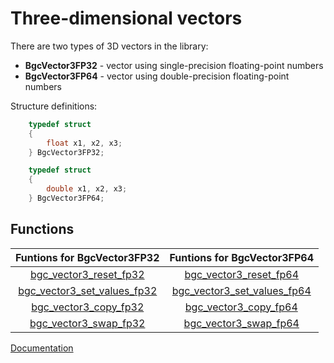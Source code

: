 # Three-dimensional vectors

There are two types of 3D vectors in the library:
- **BgcVector3FP32** - vector using single-precision floating-point numbers
- **BgcVector3FP64** - vector using double-precision floating-point numbers

Structure definitions:

```c
    typedef struct
    {
        float x1, x2, x3;
    } BgcVector3FP32;

    typedef struct
    {
        double x1, x2, x3;
    } BgcVector3FP64;
```

## Functions

| Funtions for BgcVector3FP32                                   | Funtions for BgcVector3FP64                                   |
|:-------------------------------------------------------------:|:-------------------------------------------------------------:|
| [bgc_vector3_reset_fp32](vector3/reset-eng.md)                | [bgc_vector3_reset_fp64](vector3/reset-eng.md)                |
| [bgc_vector3_set_values_fp32](vector3/set-values-eng.md)      | [bgc_vector3_set_values_fp64](vector3/set-values-eng.md)      |
| [bgc_vector3_copy_fp32](vector3/copy-eng.md)                  | [bgc_vector3_copy_fp64](vector3/copy-eng.md)                  |
| [bgc_vector3_swap_fp32](vector3/swap-eng.md)                  | [bgc_vector3_swap_fp64](vector3/swap-eng.md)                  |


[Documentation](intro-eng.md)
